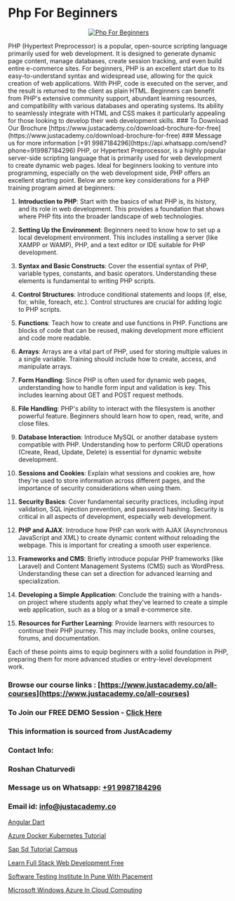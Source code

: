 # Php For Beginners

<p align="center">
  <a href="https://justacademy.co/course-detail/php-training">
    <img src="https://justacademy.co/storage2/course_image/1676637155_course_image.webp" alt="Php For Beginners">
  </a>
</p>
PHP (Hypertext Preprocessor) is a popular, open-source scripting language primarily used for web development. It is designed to generate dynamic page content, manage databases, create session tracking, and even build entire e-commerce sites. For beginners, PHP is an excellent start due to its easy-to-understand syntax and widespread use, allowing for the quick creation of web applications. With PHP, code is executed on the server, and the result is returned to the client as plain HTML. Beginners can benefit from PHP's extensive community support, abundant learning resources, and compatibility with various databases and operating systems. Its ability to seamlessly integrate with HTML and CSS makes it particularly appealing for those looking to develop their web development skills.
### To Download Our Brochure [https://www.justacademy.co/download-brochure-for-free](https://www.justacademy.co/download-brochure-for-free)
### Message us for more information [+91 9987184296](https://api.whatsapp.com/send?phone=919987184296)
PHP, or Hypertext Preprocessor, is a highly popular server-side scripting language that is primarily used for web development to create dynamic web pages. Ideal for beginners looking to venture into programming, especially on the web development side, PHP offers an excellent starting point. Below are some key considerations for a PHP training program aimed at beginners:

1) **Introduction to PHP**: Start with the basics of what PHP is, its history, and its role in web development. This provides a foundation that shows where PHP fits into the broader landscape of web technologies.

2) **Setting Up the Environment**: Beginners need to know how to set up a local development environment. This includes installing a server (like XAMPP or WAMP), PHP, and a text editor or IDE suitable for PHP development.

3) **Syntax and Basic Constructs**: Cover the essential syntax of PHP, variable types, constants, and basic operators. Understanding these elements is fundamental to writing PHP scripts.

4) **Control Structures**: Introduce conditional statements and loops (if, else, for, while, foreach, etc.). Control structures are crucial for adding logic to PHP scripts.

5) **Functions**: Teach how to create and use functions in PHP. Functions are blocks of code that can be reused, making development more efficient and code more readable.

6) **Arrays**: Arrays are a vital part of PHP, used for storing multiple values in a single variable. Training should include how to create, access, and manipulate arrays.

7) **Form Handling**: Since PHP is often used for dynamic web pages, understanding how to handle form input and validation is key. This includes learning about GET and POST request methods.

8) **File Handling**: PHP's ability to interact with the filesystem is another powerful feature. Beginners should learn how to open, read, write, and close files.

9) **Database Interaction**: Introduce MySQL or another database system compatible with PHP. Understanding how to perform CRUD operations (Create, Read, Update, Delete) is essential for dynamic website development.

10) **Sessions and Cookies**: Explain what sessions and cookies are, how they're used to store information across different pages, and the importance of security considerations when using them.

11) **Security Basics**: Cover fundamental security practices, including input validation, SQL injection prevention, and password hashing. Security is critical in all aspects of development, especially web development.

12) **PHP and AJAX**: Introduce how PHP can work with AJAX (Asynchronous JavaScript and XML) to create dynamic content without reloading the webpage. This is important for creating a smooth user experience.

13) **Frameworks and CMS**: Briefly introduce popular PHP frameworks (like Laravel) and Content Management Systems (CMS) such as WordPress. Understanding these can set a direction for advanced learning and specialization.

14) **Developing a Simple Application**: Conclude the training with a hands-on project where students apply what they've learned to create a simple web application, such as a blog or a small e-commerce site.

15) **Resources for Further Learning**: Provide learners with resources to continue their PHP journey. This may include books, online courses, forums, and documentation.

Each of these points aims to equip beginners with a solid foundation in PHP, preparing them for more advanced studies or entry-level development work.

### Browse our course links : [https://www.justacademy.co/all-courses](https://www.justacademy.co/all-courses) 
### To Join our FREE DEMO Session - [Click Here](https://www.justacademy.co/register-for-course-demo)


### This information is sourced from JustAcademy
### Contact Info:
### Roshan Chaturvedi
### Message us on Whatsapp: [+91 9987184296](https://api.whatsapp.com/send?phone=919987184296)
### Email id: [info@justacademy.co](mailto:info@justacademy.co)
                
[Angular Dart](https://www.linkedin.com/pulse/angular-dart-justacademy-beangaluru-pairc?trackingId=i6q28xygAQ1su36Ff9Z%2BbA%3D%3D&lipi=urn%3Ali%3Apage%3Ad_flagship3_company_admin%3BpD6q2VILS9qcBdXR1J94fw%3D%3D)

[Azure Docker Kubernetes Tutorial](https://www.linkedin.com/pulse/azure-docker-kubernetes-tutorial-justacademy-cupertino-6ehse?trackingId=byMPpHdi%2BrdIcLe8mHAFiQ%3D%3D&lipi=urn%3Ali%3Apage%3Aorganization_admin_admin_feed_index%3B0f5088f0-e451-4206-ba9c-f99837906015)

[Sap Sd Tutorial Campus](https://medium.com/@justacademytraining/sap-sd-tutorial-campus-da28b2ce23c9)

[Learn Full Stack Web Development Free](https://medium.com/@AkashSingh2052/learn-full-stack-web-development-free-decefe2c458e)

[Software Testing Institute In Pune With Placement](https://justacademyin.github.io/justacademy/software-testing-institute-in-pune-with-placement)

[Microsoft Windows Azure In Cloud Computing](https://justacademyin.github.io/justacademy/microsoft-windows-azure-in-cloud-computing)

